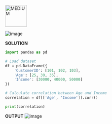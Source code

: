 <img src="https://img.shields.io/badge/MEDIUM-orange" alt="MEDIUM" width="70">

![image](https://github.com/user-attachments/assets/c381ddb0-e0f0-4ff3-bbf2-711fd5af710e)

**SOLUTION**
```python
import pandas as pd

# Load dataset
df = pd.DataFrame({
    'CustomerID': [101, 102, 103],
    'Age': [25, 30, 35],
    'Income': [30000, 40000, 50000]
})

# Calculate correlation between Age and Income
correlation = df[['Age', 'Income']].corr()

print(correlation)
```

**OUTPUT**
![image](https://github.com/user-attachments/assets/af41e7ef-d7c4-49aa-9a9f-8f640c09dc02)
